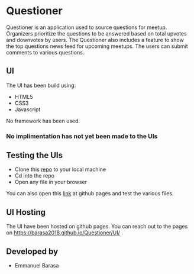 # Questioner

Questioner is an application used to source questions for meetup. Organizers prioritize the questions to be answered based on total upvotes and downvotes by users. The Questioner also includes a feature to show the top questions news feed for upcoming meetups. The users can submit comments to various questions.

## UI  

The UI has been build using:

* HTML5  
* CSS3  
* Javascript 

No framework has been used.

### No implimentation has not yet been made to the UIs

## Testing the UIs

* Clone this [repo](https://github.com/Barasa2018/Questioner.git) to your local machine
* Cd into the repo
* Open any file in your browser

You can also open this [link](https://barasa2018.github.io/Questioner/UI/) at github pages and test the various files. 

## UI Hosting

The UI have been hosted on github pages. You can reach out to the pages on <https://barasa2018.github.io/Questioner/UI/> .

## Developed by

* Emmanuel Barasa
